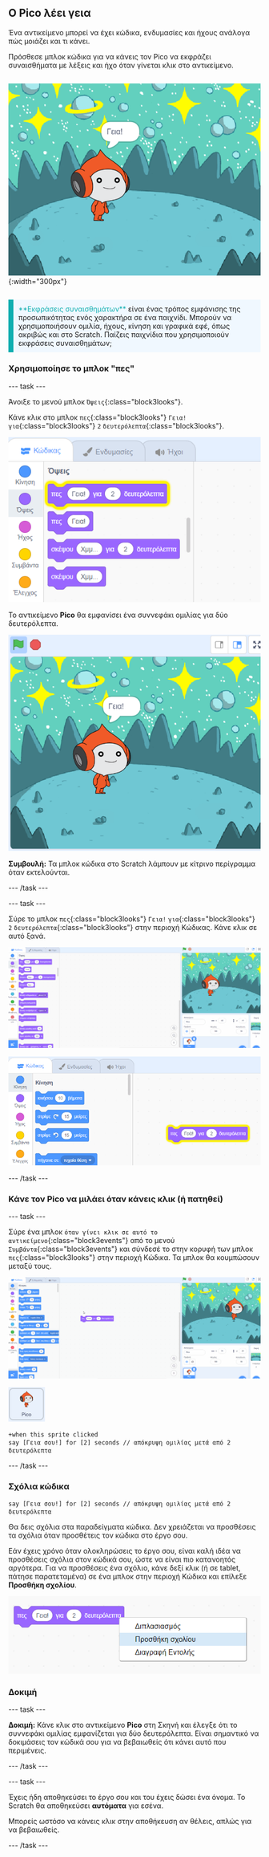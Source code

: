 ## Ο Pico λέει γεια

<div style="display: flex; flex-wrap: wrap">
<div style="flex-basis: 200px; flex-grow: 1; margin-right: 15px;">
Ένα αντικείμενο μπορεί να έχει κώδικα, ενδυμασίες και ήχους ανάλογα πώς μοιάζει και τι κάνει. 
  
Πρόσθεσε μπλοκ κώδικα για να κάνεις τον Pico να εκφράζει συναισθήματα με λέξεις και ήχο όταν γίνεται κλικ στο αντικείμενο.
</div>
<div>

![Το αντικείμενο Pico λέει, «Γεια!».](images/pico-step2.png){:width="300px"}

</div>
</div>

<p style="border-left: solid; border-width:10px; border-color: #0faeb0; background-color: aliceblue; padding: 10px;">
<span style="color: #0faeb0">**Εκφράσεις συναισθημάτων**</span> είναι ένας τρόπος εμφάνισης της προσωπικότητας ενός χαρακτήρα σε ένα παιχνίδι. Μπορούν να χρησιμοποιήσουν ομιλία, ήχους, κίνηση και γραφικά εφέ, όπως ακριβώς και στο Scratch. Παίζεις παιχνίδια που χρησιμοποιούν εκφράσεις συναισθημάτων;
</p>

### Χρησιμοποίησε το μπλοκ "πες"

--- task ---

Άνοιξε το μενού μπλοκ `Όψεις`{:class="block3looks"}.

Κάνε κλικ στο μπλοκ `πες`{:class="block3looks"} `Γεια!` `για`{:class="block3looks"} `2` `δευτερόλεπτα`{:class="block3looks"}.

![Το μπλοκ 'πες Γεια! για 2 δευτερόλεπτα' λάμπει με κίτρινο περίγραμμα.](images/pico-say-hello-blocks-menu.png)

Το αντικείμενο **Pico** θα εμφανίσει ένα συννεφάκι ομιλίας για δύο δευτερόλεπτα.

![Το αντικείμενο Pico με το "Γεια!" σε συννεφάκι ομιλίας.](images/pico-say-hello-stage.png)

**Συμβουλή:** Τα μπλοκ κώδικα στο Scratch λάμπουν με κίτρινο περίγραμμα όταν εκτελούνται.

--- /task ---

--- task ---

Σύρε το μπλοκ `πες`{:class="block3looks"} `Γεια!` `για`{:class="block3looks"} `2` `δευτερόλεπτα`{:class="block3looks"} στην περιοχή Κώδικας. Κάνε κλικ σε αυτό ξανά.

![Σύροντας το μπλοκ 'πες' στην περιοχή Κώδικα και κάνοντας κλικ σε αυτό για να εκτελεστεί.](images/pico-drag-say.gif)

![Το μπλοκ 'πες' έχει συρθεί στην περιοχή Κώδικα. Το μπλοκ κώδικα λάμπει με ένα κίτρινο περίγραμμα.](images/pico-drag-say.png)

--- /task ---

### Κάνε τον Pico να μιλάει όταν κάνεις κλικ (ή πατηθεί)

--- task ---

Σύρε ένα μπλοκ `όταν γίνει κλικ σε αυτό το αντικείμενο`{:class="block3events"} από το μενού `Συμβάντα`{:class="block3events"} και σύνδεσέ το στην κορυφή των μπλοκ `πες`{:class="block3looks"} στην περιοχή Κώδικα. Τα μπλοκ θα κουμπώσουν μεταξύ τους.

![Μια κινούμενη εικόνα των μπλοκ που κουμπώνουν μεταξύ τους. Όταν γίνει κλικ στον Pico, λέει "Γεια!" για δύο δευτερόλεπτα.](images/pico-snap-together.gif)

![Το αντικείμενο Pico.](images/pico-sprite.png)

```blocks3
+when this sprite clicked
say [Γεια σου!] for [2] seconds // απόκρυψη ομιλίας μετά από 2 δευτερόλεπτα
```

--- /task ---

### Σχόλια κώδικα

```blocks3
say [Γεια σου!] for [2] seconds // απόκρυψη ομιλίας μετά από 2 δευτερόλεπτα
```
Θα δεις σχόλια στα παραδείγματα κώδικα. Δεν χρειάζεται να προσθέσεις τα σχόλια όταν προσθέτεις τον κώδικα στο έργο σου.

Εάν έχεις χρόνο όταν ολοκληρώσεις το έργο σου, είναι καλή ιδέα να προσθέσεις σχόλια στον κώδικά σου, ώστε να είναι πιο κατανοητός αργότερα. Για να προσθέσεις ένα σχόλιο, κάνε δεξί κλικ (ή σε tablet, πάτησε παρατεταμένα) σε ένα μπλοκ στην περιοχή Κώδικα και επίλεξε **Προσθήκη σχολίου**.

![Το αναδυόμενο μενού που εμφανίζεται όταν κάνεις δεξί κλικ σε ένα μπλοκ. Επιλέγεται η 'Προσθήκη σχολίου'.](images/add-comment.png)

### Δοκιμή

--- task ---

**Δοκιμή:** Κάνε κλικ στο αντικείμενο **Pico** στη Σκηνή και έλεγξε ότι το συννεφάκι ομιλίας εμφανίζεται για δύο δευτερόλεπτα. Είναι σημαντικό να δοκιμάσεις τον κώδικά σου για να βεβαιωθείς ότι κάνει αυτό που περιμένεις.

--- /task ---

--- task ---

Έχεις ήδη αποθηκεύσει το έργο σου και του έχεις δώσει ένα όνομα. Το Scratch θα αποθηκεύσει **αυτόματα** για εσένα.

Μπορείς ωστόσο να κάνεις κλικ στην αποθήκευση αν θέλεις, απλώς για να βεβαιωθείς.

--- /task ---
